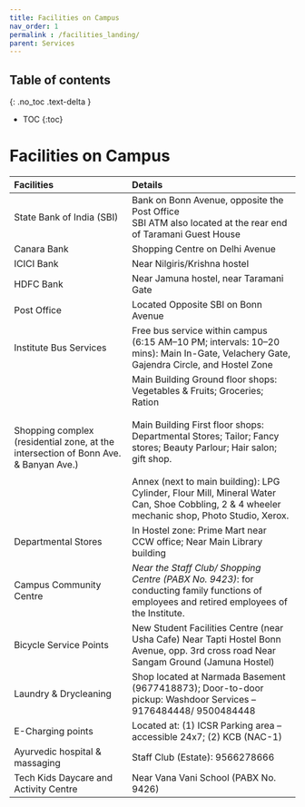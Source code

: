 ```yaml
---
title: Facilities on Campus
nav_order: 1
permalink : /facilities_landing/
parent: Services
---
```


## Table of contents
{: .no_toc .text-delta } 
* TOC
{:toc}

# Facilities on Campus

| Facilities | Details |
| :---- | :---- |
| State Bank of India (SBI)                                                           | Bank on Bonn Avenue, opposite the Post Office <br> SBI ATM also located at the rear end of Taramani Guest House  |
| Canara Bank                                                                         | Shopping Centre on Delhi Avenue |
| ICICI Bank                                                                          | Near Nilgiris/Krishna hostel |
| HDFC Bank                                                                           | Near Jamuna hostel, near Taramani Gate |
| Post Office                                                                         | Located Opposite SBI on Bonn Avenue                                                                                                                                                                                                                                                                                                                     |
| Institute Bus Services                                                              | Free bus service within campus (6:15 AM–10 PM; intervals: 10–20 mins): Main In-Gate, Velachery Gate, Gajendra Circle, and Hostel Zone                                                                                                                                                                                                                   |
| Shopping complex (residential zone, at the intersection of Bonn Ave. & Banyan Ave.) | Main Building Ground floor shops: Vegetables & Fruits; Groceries; Ration <br><br> Main Building First floor  shops: Departmental Stores; Tailor; Fancy stores; Beauty Parlour; Hair salon; gift shop. <br><br> Annex (next to main building): LPG Cylinder, Flour Mill, Mineral Water Can, Shoe Cobbling, 2 & 4 wheeler mechanic shop, Photo Studio, Xerox.              |
| Departmental Stores                                                                 | In Hostel zone: Prime Mart near CCW office; Near Main Library building                                                                                                                                                                                                                                                                                  |
| Campus Community Centre                                                             | *Near the Staff Club/ Shopping Centre (PABX No. 9423)*: for conducting family functions of employees and retired employees of the Institute.                                                                                                                                                                                                            |
| Bicycle Service Points                                                              | New Student Facilities Centre (near Usha Cafe) Near Tapti Hostel Bonn Avenue, opp. 3rd cross road Near Sangam Ground (Jamuna Hostel)                                                                                                                                                                                                                    |
| Laundry & Drycleaning                                                               | Shop located at Narmada Basement (9677418873);  Door-to-door pickup: Washdoor Services – 9176484448/ 9500484448                                                                                                                                                                                                                                         |
| E-Charging points                                                                   | Located at: (1) ICSR Parking area – accessible 24x7;    (2) KCB (NAC-1)                                                                                                                                                                                                                                                                                 |
| Ayurvedic hospital & massaging                                                      | Staff Club (Estate): 9566278666                                                                                                                                                                                                                                                                                                                         |
| Tech Kids Daycare and Activity Centre                                               | Near Vana Vani School  (PABX No. 9426)                                                                                                                                                                                                                                                                                                                  |
